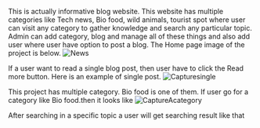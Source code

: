 This is actually informative blog website. This website has multiple categories like Tech news, Bio food, wild animals, tourist spot where user can visit any category to gather knowledge and   search any particular topic. Admin can add category, blog and manage all of these things and also add user where user have option to post a blog.
The  Home page image of the project is below.
![News](https://user-images.githubusercontent.com/60401072/132962456-f098346b-8d81-44ec-a46b-91f9ac710299.PNG)

If a user want to  read a single blog post, then user have to click the Read more button. Here is an example of single post.
![Capturesingle](https://user-images.githubusercontent.com/60401072/132963026-2b00f505-57b0-4c81-923d-ee91326da641.PNG)

This project has multiple category. Bio food is one of them. If user go for a category like Bio food.then it looks like 
![CaptureAcategory](https://user-images.githubusercontent.com/60401072/132963214-92011c10-69c8-439a-93ed-5dcafb092bfc.PNG)

After searching in a specific topic a user will get searching result like that
